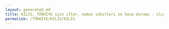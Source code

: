 ```yaml
---
layout: generated_md
title: KİLİS, TÜRKİYE için iftar, namaz vakitleri ve hava durumu - ilçe/eyalet seç
permalink: /TÜRKİYE/KİLİS/KİLİS
---
```


<script type="text/javascript">
  var country = TÜRKİYE;
  var city = KİLİS;
  var state = KİLİS;
  var lat = 72;
  var lon = 21;
</script>

